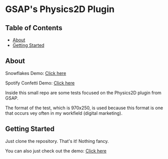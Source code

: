 # GSAP's Physics2D Plugin

## Table of Contents
+ [About](#about)
+ [Getting Started](#getting_started)

## About <a name = "about"></a>

Snowflakes Demo: [Click here](https://physics2d.netlify.com/snow)

Spotify Confetti Demo: [Click here](https://physics2d.netlify.com/confetti)

Inside this small repo are some tests focused on the Physics2D plugin from GSAP. 

The format of the test, which is 970x250, is used because this format is one that occurs vey often in my workfield (digital marketing).

## Getting Started <a name = "getting_started"></a>
Just clone the repository. That's it! Nothing fancy.

You can also just check out the demo: [Click here](https://physics2d.netlify.com/)

